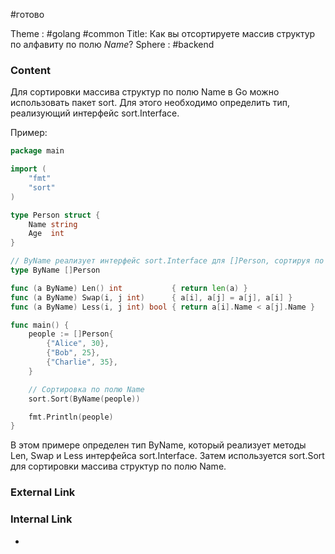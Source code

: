 #готово 

Theme : #golang #common 
Title: Как вы отсортируете массив структур по алфавиту по полю _Name_?
Sphere : #backend

### Content

Для сортировки массива структур по полю Name в Go можно использовать пакет sort. Для этого необходимо определить тип, реализующий интерфейс sort.Interface.

Пример:

```go
package main

import (
    "fmt"
    "sort"
)

type Person struct {
    Name string
    Age  int
}

// ByName реализует интерфейс sort.Interface для []Person, сортируя по полю Name.
type ByName []Person

func (a ByName) Len() int           { return len(a) }
func (a ByName) Swap(i, j int)      { a[i], a[j] = a[j], a[i] }
func (a ByName) Less(i, j int) bool { return a[i].Name < a[j].Name }

func main() {
    people := []Person{
        {"Alice", 30},
        {"Bob", 25},
        {"Charlie", 35},
    }

    // Сортировка по полю Name
    sort.Sort(ByName(people))

    fmt.Println(people)
}
```

В этом примере определен тип ByName, который реализует методы Len, Swap и Less интерфейса sort.Interface. Затем используется sort.Sort для сортировки массива структур по полю Name.

### External Link



### Internal Link

- 